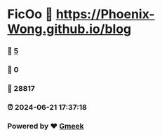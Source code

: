 # FicOo :link: https://Phoenix-Wong.github.io/blog 
### :page_facing_up: [5](https://Phoenix-Wong.github.io/blog/tag.html) 
### :speech_balloon: 0 
### :hibiscus: 28817 
### :alarm_clock: 2024-06-21 17:37:18 
### Powered by :heart: [Gmeek](https://github.com/Meekdai/Gmeek)

